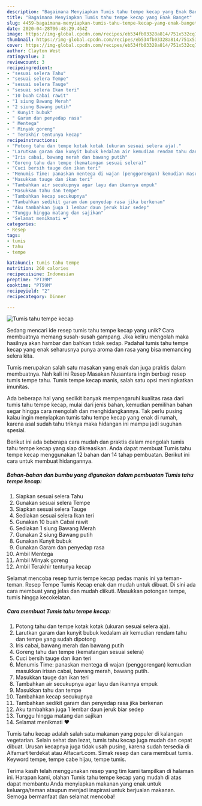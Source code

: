 ```yaml
---
description: "Bagaimana Menyiapkan Tumis tahu tempe kecap yang Enak Banget"
title: "Bagaimana Menyiapkan Tumis tahu tempe kecap yang Enak Banget"
slug: 4459-bagaimana-menyiapkan-tumis-tahu-tempe-kecap-yang-enak-banget
date: 2020-04-28T06:48:29.464Z
image: https://img-global.cpcdn.com/recipes/eb534fb03328a814/751x532cq70/tumis-tahu-tempe-kecap-foto-resep-utama.jpg
thumbnail: https://img-global.cpcdn.com/recipes/eb534fb03328a814/751x532cq70/tumis-tahu-tempe-kecap-foto-resep-utama.jpg
cover: https://img-global.cpcdn.com/recipes/eb534fb03328a814/751x532cq70/tumis-tahu-tempe-kecap-foto-resep-utama.jpg
author: Clayton West
ratingvalue: 3
reviewcount: 3
recipeingredient:
- "sesuai selera Tahu"
- "sesuai selera Tempe"
- "sesuai selera Tauge"
- "sesuai selera Ikan teri"
- "10 buah Cabai rawit"
- "1 siung Bawang Merah"
- "2 siung Bawang putih"
- " Kunyit bubuk"
- " Garam dan penyedap rasa"
- " Mentega"
- " Minyak goreng"
- " Terakhir tentunya kecap"
recipeinstructions:
- "Potong tahu dan tempe kotak kotak (ukuran sesuai selera aja)."
- "Larutkan garam dan kunyit bubuk kedalam air kemudian rendam tahu dan tempe yang sudah dipotong"
- "Iris cabai, bawang merah dan bawang putih"
- "Goreng tahu dan tempe (kematangan sesuai selera)"
- "Cuci bersih tauge dan ikan teri"
- "Menumis Time: panaskan mentega di wajan (penggorengan) kemudian masukkan irisan cabai, bawang merah, bawang putih."
- "Masukkan tauge dan ikan teri"
- "Tambahkan air secukupnya agar layu dan ikannya empuk"
- "Masukkan tahu dan tempe"
- "Tambahkan kecap secukupnya"
- "Tambahkan sedikit garam dan penyedap rasa jika berkenan"
- "Aku tambahkan juga 1 lembar daun jeruk biar sedep"
- "Tunggu hingga matang dan sajikan"
- "Selamat menikmati ❤️"
categories:
- Resep
tags:
- tumis
- tahu
- tempe

katakunci: tumis tahu tempe 
nutrition: 260 calories
recipecuisine: Indonesian
preptime: "PT39M"
cooktime: "PT59M"
recipeyield: "2"
recipecategory: Dinner

---
```



![Tumis tahu tempe kecap](https://img-global.cpcdn.com/recipes/eb534fb03328a814/751x532cq70/tumis-tahu-tempe-kecap-foto-resep-utama.jpg)

Sedang mencari ide resep tumis tahu tempe kecap yang unik? Cara membuatnya memang susah-susah gampang. Jika keliru mengolah maka hasilnya akan hambar dan bahkan tidak sedap. Padahal tumis tahu tempe kecap yang enak seharusnya punya aroma dan rasa yang bisa memancing selera kita.

Tumis merupakan salah satu masakan yang enak dan juga praktis dalam membuatnya. Nah kali ini Resep Masakan Nusantara ingin berbagi resep tumis tempe tahu. Tumis tempe kecap manis, salah satu opsi meningkatkan imunitas.

Ada beberapa hal yang sedikit banyak mempengaruhi kualitas rasa dari tumis tahu tempe kecap, mulai dari jenis bahan, kemudian pemilihan bahan segar hingga cara mengolah dan menghidangkannya. Tak perlu pusing kalau ingin menyiapkan tumis tahu tempe kecap yang enak di rumah, karena asal sudah tahu triknya maka hidangan ini mampu jadi suguhan spesial.


Berikut ini ada beberapa cara mudah dan praktis dalam mengolah tumis tahu tempe kecap yang siap dikreasikan. Anda dapat membuat Tumis tahu tempe kecap menggunakan 12 bahan dan 14 tahap pembuatan. Berikut ini cara untuk membuat hidangannya.

<!--inarticleads1-->

##### Bahan-bahan dan bumbu yang digunakan dalam pembuatan Tumis tahu tempe kecap:

1. Siapkan sesuai selera Tahu
1. Gunakan sesuai selera Tempe
1. Siapkan sesuai selera Tauge
1. Sediakan sesuai selera Ikan teri
1. Gunakan 10 buah Cabai rawit
1. Sediakan 1 siung Bawang Merah
1. Gunakan 2 siung Bawang putih
1. Gunakan  Kunyit bubuk
1. Gunakan  Garam dan penyedap rasa
1. Ambil  Mentega
1. Ambil  Minyak goreng
1. Ambil  Terakhir tentunya kecap


Selamat mencoba resep tumis tempe kecap pedas manis ini ya teman-teman. Resep Tempe Tumis Kecap enak dan mudah untuk dibuat. Di sini ada cara membuat yang jelas dan mudah diikuti. Masukkan potongan tempe, tumis hingga kecokelatan. 

<!--inarticleads2-->

##### Cara membuat Tumis tahu tempe kecap:

1. Potong tahu dan tempe kotak kotak (ukuran sesuai selera aja).
1. Larutkan garam dan kunyit bubuk kedalam air kemudian rendam tahu dan tempe yang sudah dipotong
1. Iris cabai, bawang merah dan bawang putih
1. Goreng tahu dan tempe (kematangan sesuai selera)
1. Cuci bersih tauge dan ikan teri
1. Menumis Time: panaskan mentega di wajan (penggorengan) kemudian masukkan irisan cabai, bawang merah, bawang putih.
1. Masukkan tauge dan ikan teri
1. Tambahkan air secukupnya agar layu dan ikannya empuk
1. Masukkan tahu dan tempe
1. Tambahkan kecap secukupnya
1. Tambahkan sedikit garam dan penyedap rasa jika berkenan
1. Aku tambahkan juga 1 lembar daun jeruk biar sedep
1. Tunggu hingga matang dan sajikan
1. Selamat menikmati ❤️


Tumis tahu kecap adalah salah satu makanan yang populer di kalangan vegetarian. Selain sehat dan lezat, tumis tahu kecap juga mudah dan cepat dibuat. Urusan kecapnya juga tidak usah pusing, karena sudah tersedia di Alfamart terdekat atau Alfacart.com. Simak resep dan cara membuat tumis. Keyword tempe, tempe cabe hijau, tempe tumis. 

Terima kasih telah menggunakan resep yang tim kami tampilkan di halaman ini. Harapan kami, olahan Tumis tahu tempe kecap yang mudah di atas dapat membantu Anda menyiapkan makanan yang enak untuk keluarga/teman ataupun menjadi inspirasi untuk berjualan makanan. Semoga bermanfaat dan selamat mencoba!
